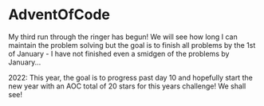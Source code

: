 # AdventOfCode

My third run through the ringer has begun! We will see how long I can maintain the problem solving but the goal is to finish all problems by the 1st of January - I have not finished even a smidgen of the problems by January...

2022:
This year, the goal is to progress past day 10 and hopefully start the new year with an AOC total of 20 stars for this years challenge! We shall see!

